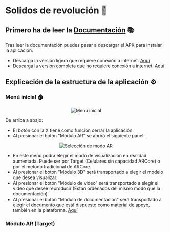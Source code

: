 # Solidos de revolución 💠

## Primero ha de leer la [Documentación](https://github.com/SrDeWitt1912/Solidos_De_Revolucion/blob/811d4283984b43a37661df42ec46a7885c2689c2/Vol%C3%BAmenes%20de%20s%C3%B3lidos.pdf) 📚

Tras leer la documentación puedes pasar a descargar el APK para instalar la aplicación.

- Descarga la versión ligera que requiere conexión a internet. [Aquí]()
- Descarga la versión completa que no requiere conexión a internet. [Aquí]()

## Explicación de la estructura de la aplicación ⚙️

### Menú inicial 🏠
<p align="center">
  <img src="https://github.com/SrDeWitt1912/Solidos_De_Revolucion/blob/eaabdbc16efeee0886752263943a203703f82c0e/Assets/Menu.png" alt="Menu inicial"/>
</p>

De arriba a abajo:
- El botón con la X tiene como función cerrar la aplicación.
- Al presionar el botón "Módulo AR" se abrirá el siguiente panel:

<p align="center">
  <img src="https://github.com/SrDeWitt1912/Solidos_De_Revolucion/blob/0d03c05bab67e9867ed611ac38d0ce01bdb9822b/Assets/Menu%20Seleccion%20AR.png" alt="Selección de modo AR"/>
</p>

- En este menú podrá elegir el modo de visualización en realidad aumentada. Puede ser por Target (Celulares sin capacidad ARCore) o por el metodo tradicional de ARCore.
- Al presionar el botón "Módulo 3D" será transportado a elegir el modelo que desea visualizar.
- Al presionar el botón "Módulo de video" será transportado a elegir el video que desee reproducir (Están ordenados del mismo modo que la documentación).
- Al presionar el botón "Módulo de documentación" será transportado a elegir el documento que está dispuesto como material de apoyo, también en la plataforma. [Aquí](https://github.com/SrDeWitt1912/Solidos_De_Revolucion/blob/811d4283984b43a37661df42ec46a7885c2689c2/Vol%C3%BAmenes%20de%20s%C3%B3lidos.pdf)

### Módulo AR (Target)
